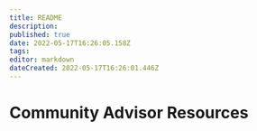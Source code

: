 ```yaml
---
title: README
description: 
published: true
date: 2022-05-17T16:26:05.158Z
tags: 
editor: markdown
dateCreated: 2022-05-17T16:26:01.446Z
---
```




# Community Advisor Resources

<style>
.theme-default-content:not(.custom){
    max-width:1280px;
}
.resourceCard{
    flex-basis:30%; margin-bottom:1rem
}
</style>
<div style="display:flex; flex-direction:row; flex-wrap:wrap; justify-content:space-evenly; align-content:space-around">
<ResourceCard
    class="resourceCard"
    headerColor="#001D9D"
    title="Reviewing the reviews Process"
    subtitle="Community - GDocs"
    url="https://docs.google.com/document/d/1BRpRMaf-uLwwPFsgVYI8mpsDiSyidxZeBJ14QqmDKQc/edit"
    linkText="Go to Page"
    text="This is a technical update tracker for the Cardano (ADA) project. It aggregates commits within the last 7 days from all branches  of Cardano development-related repos using local git mirrors. The same content can also be acquired from GitHub's web interface." />

<ResourceCard
    class="resourceCard"
    headerColor="#0088CC"
    title="CA Guide"
    subtitle="Official - Project Catalyst"
    url="/en/community-advisor/guide.html"
    target="_self"
    linkText="Go to Page"
    text="Information for Community Advisors (CA). " />

<ResourceCard
    class="resourceCard"
    headerColor="#0088CC"
    title="Project Catalyst Community Advisors"
    subtitle="Official - Discord"
    url="https://discord.gg/uPv97TvGvC"
    linkText="Go to Page"
    text="This discord server holds the intention of providing  Virtual-Breakout-Rooms for your discussions about the Cardano Catalyst Project,  and more specifically about the Proposals. " />

<ResourceCard
    class="resourceCard"
    headerColor="#0088CC"
    title="CA Telegram Channel"
    subtitle="t.me/CatalystCommunityAdvisors"
    url="https://t.me/CatalystCommunityAdvisors"
    target="_self"
    linkText="Go to Page"
    text="Telegram channel to discuss and network with new and exisiting Community Advisors (CAs). " />
    
<ResourceCard
    class="resourceCard"
    headerColor="#8FD14F"
    title="Community Advisor Guidelines"
    subtitle="Community"
    url="/en/community-advisor/community_advisor_guides.html"
    target="_self"
    linkText="Go to Page"
    text="Community made Community Advisor guides. " />

<ResourceCard
    class="resourceCard"
    headerColor="#8FD14F"
    title="Community Advisor Tool"
    subtitle=""
    url="https://cardanocataly.st/ca-tool/#/"
    target="_blank"
    linkText="Go to Page"
    text="A community built and maintained tool to make Community Advisor work less time consuming (work in progress)" />

<ResourceCard
    class="resourceCard"
    headerColor="#8FD14F"
    title="Veteran Community Advisor Tool"
    subtitle=""
    url="https://cardanocataly.st/vca-tool/#/"
    target="_blank"
    linkText="Go to Page"
    text="A community built and maintained tool to make Veteran Community Advisor work less time consuming (work in progress)" />

</div>


